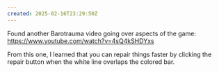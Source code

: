 ```yaml
---
created: 2025-02-16T23:29:50Z
---
```


Found another Barotrauma video going over aspects of the game: https://www.youtube.com/watch?v=4sQ4kSHDYxs

From this one, I learned that you can repair things faster by clicking the repair button when the white line overlaps the colored bar.
